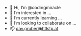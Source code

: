 - 👋 Hi, I’m @codingmiracle
- 👀 I’m interested in ...
- 🌱 I’m currently learning ...
- 💞️ I’m looking to collaborate on ...
- 📫 dav.gruber@htlstp.at

<!---
codingmiracle/codingmiracle is a ✨ special ✨ repository because its `README.md` (this file) appears on your GitHub profile.
You can click the Preview link to take a look at your changes.
--->
